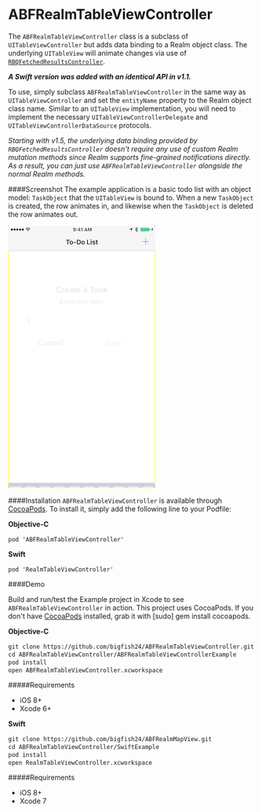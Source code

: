 # ABFRealmTableViewController
The `ABFRealmTableViewController` class is a subclass of `UITableViewController` but adds data binding to a Realm object class. The underlying `UITableView` will animate changes via use of [`RBQFetchedResultsController`](https://github.com/Roobiq/RBQFetchedResultsController).

_**A Swift version was added with an identical API in v1.1.**_

To use, simply subclass `ABFRealmTableViewController` in the same way as `UITableViewController` and set the `entityName` property to the Realm object class name. Similar to an `UITableView` implementation, you will need to implement the necessary `UITableViewControllerDelegate` and `UITableViewControllerDataSource` protocols.

_Starting with v1.5, the underlying data binding provided by `RBQFetchedResultsController` doesn't require any use of custom Realm mutation methods since Realm supports fine-grained notifications directly. As a result, you can just use `ABFRealmTableViewController` alongside the normal Realm methods._

####Screenshot
The example application is a basic todo list with an object model: `TaskObject` that the `UITableView` is bound to. When a new `TaskObject` is created, the row animates in, and likewise when the `TaskObject` is deleted the row animates out.

![Todo List Backed By ABFRealmTableViewController](/images/ABFRealmTableViewController.gif?raw=true "Todo List Backed By ABFRealmTableViewController")

####Installation
`ABFRealmTableViewController` is available through [CocoaPods](http://cocoapods.org). To install
it, simply add the following line to your Podfile:

**Objective-C**
```
pod 'ABFRealmTableViewController'
```
**Swift**
```
pod 'RealmTableViewController'
```

####Demo

Build and run/test the Example project in Xcode to see `ABFRealmTableViewController` in action. This project uses CocoaPods. If you don't have [CocoaPods](http://cocoapods.org/) installed, grab it with [sudo] gem install cocoapods.

**Objective-C**
```
git clone https://github.com/bigfish24/ABFRealmTableViewController.git
cd ABFRealmTableViewController/ABFRealmTableViewControllerExample
pod install
open ABFRealmTableViewController.xcworkspace
```
#####Requirements

* iOS 8+
* Xcode 6+

**Swift**
```
git clone https://github.com/bigfish24/ABFRealmMapView.git
cd ABFRealmTableViewController/SwiftExample
pod install
open RealmTableViewController.xcworkspace
```
#####Requirements
* iOS 8+
* Xcode 7
